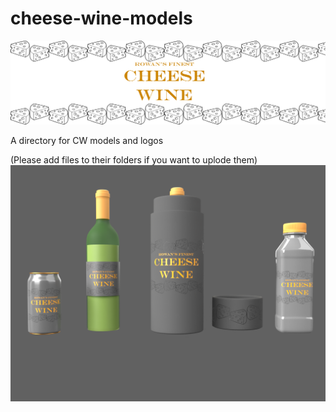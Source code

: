 # cheese-wine-models
![1](https://github.com/the-universal-guest/cheese-wine-models/blob/432522d64c48c882319196c8357aa7c8e74a7764/CWL/Images/CWLogo%203.png?raw=true)

A directory for CW models and logos



(Please add files to their folders if you want to uplode them)
![2](https://github.com/the-universal-guest/cheese-wine-models/blob/20f22bcf215affdb785fc915000640f01a4a30d3/CWL/Images/Renders/CWM%20v5.png?raw=true)
